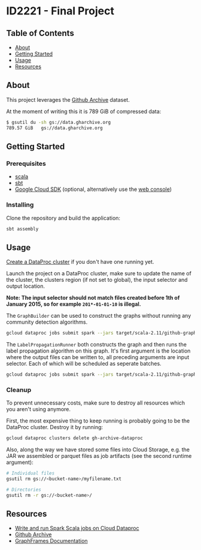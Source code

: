 # ID2221 - Final Project

## Table of Contents
+ [About](#about)
+ [Getting Started](#getting_started)
+ [Usage](#usage)
+ [Resources](#resources)

## About <a name = "about"></a>
This project leverages the [Github Archive](https://gharchive.org) dataset. 

At the moment of writing this it is 789 GiB of compressed data:
```bash
$ gsutil du -sh gs://data.gharchive.org
789.57 GiB   gs://data.gharchive.org
```

## Getting Started <a name = "getting_started"></a>
<!--These instructions will get you a copy of the project up and running on your local machine for development and testing purposes. See [deployment](#deployment) for notes on how to deploy the project on a live system.-->

### Prerequisites

* [scala](https://scala-lang.org/download/)
* [sbt](https://www.scala-sbt.org/download.html)
* [Google Cloud SDK](https://cloud.google.com/sdk/) (optional, alternatively use the [web console](https://console.cloud.google.com))


### Installing
Clone the repository and build the application:
```bash
sbt assembly
```

## Usage <a name = "usage"></a>

[Create a DataProc cluster](https://cloud.google.com/dataproc/docs/guides/create-cluster) if you don't have one running yet.

Launch the project on a DataProc cluster, make sure to update the name of the cluster, the clusters region (if not set to global), the input selector and output location.
 
**Note: The input selector should not match files created before 1th of January 2015, so for example `201*-01-01-10` is illegal.**

The `GraphBuilder` can be used to construct the graphs without running any community detection algorithms.
```bash
gcloud dataproc jobs submit spark --jars target/scala-2.11/github-graphframe-builder-assembly-0.2.jar --cluster gh-archive-dataproc --region europe-west1 --class GraphBuilder -- "2015-01-01-*" gs://gh-grahpframes/2015-01-01
```

The `LabelPropagationRunner` both constructs the graph and then runs the label propagation algorithm on this graph. It's first argument is the location where the output files can be written to, all preceding arguments are input selector. Each of which will be scheduled as seperate batches.
```bash
gcloud dataproc jobs submit spark --jars target/scala-2.11/github-graphframe-builder-assembly-0.2.jar --cluster gh-archive-dataproc --region europe-west1  --class `LabelPropagationRunner` -- gs://gh-graphframes "2015-01-01-*"
```

### Cleanup
To prevent unnecessary costs, make sure to destroy all resources which you aren't using anymore.

First, the most expensive thing to keep running is probably going to be the DataProc cluster. Destroy it by running:
```bash
gcloud dataproc clusters delete gh-archive-dataproc
``` 

Also, along the way we have stored some files into Cloud Storage, e.g. the JAR we assembled or parquet files as job artifacts (see the second runtime argument):
```bash
# Individual files
gsutil rm gs://<bucket-name>/myfilename.txt

# Directories
gsutil rm -r gs://<bucket-name>/
```

## Resources <a name = "resources"></a>
* [Write and run Spark Scala jobs on Cloud Dataproc](https://cloud.google.com/dataproc/docs/tutorials/spark-scala)
* [Github Archive](https://www.gharchive.org)
* [GraphFrames Documentation](https://graphframes.github.io/graphframes/docs/_site/index.html)
